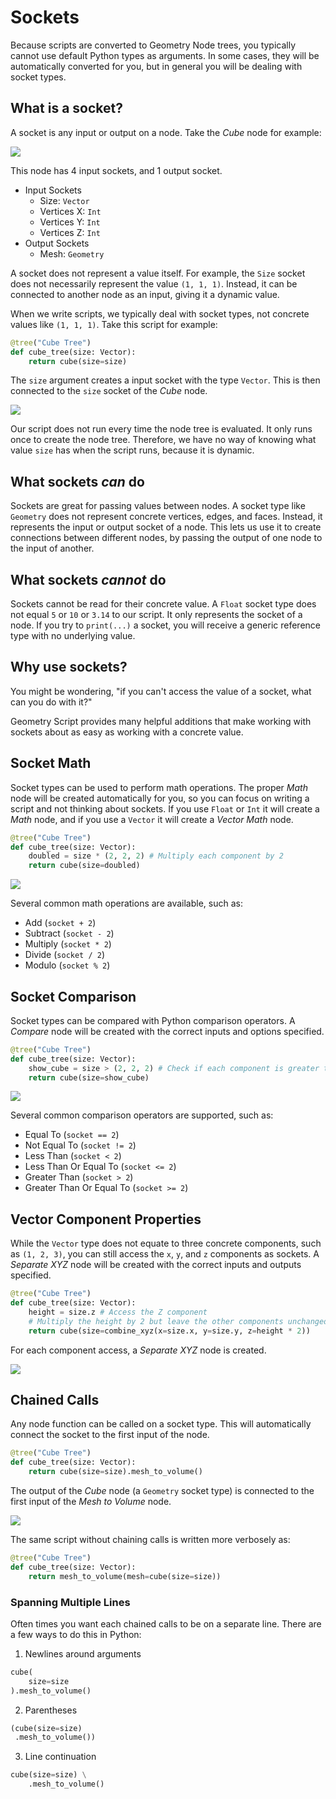 # Sockets
Because scripts are converted to Geometry Node trees, you typically cannot use default Python types as arguments. In some cases, they will be automatically converted for you, but in general you will be dealing with socket types.

## What is a socket?
A socket is any input or output on a node. Take the *Cube* node for example:

![](./cube_node.png)

This node has 4 input sockets, and 1 output socket.

* Input Sockets
    * Size: `Vector`
    * Vertices X: `Int`
    * Vertices Y: `Int`
    * Vertices Z: `Int`
* Output Sockets
    * Mesh: `Geometry`

A socket does not represent a value itself. For example, the `Size` socket does not necessarily represent the value `(1, 1, 1)`. Instead, it can be connected to another node as an input, giving it a dynamic value.

When we write scripts, we typically deal with socket types, not concrete values like `(1, 1, 1)`. Take this script for example:

```python
@tree("Cube Tree")
def cube_tree(size: Vector):
    return cube(size=size)
```

The `size` argument creates a input socket with the type `Vector`. This is then connected to the `size` socket of the *Cube* node.

![](./cube_tree_size.png)

Our script does not run every time the node tree is evaluated. It only runs once to create the node tree. Therefore, we have no way of knowing what value `size` has when the script runs, because it is dynamic.

## What sockets *can* do

Sockets are great for passing values between nodes. A socket type like `Geometry` does not represent concrete vertices, edges, and faces. Instead, it represents the input or output socket of a node. This lets us use it to create connections between different nodes, by passing the output of one node to the input of another.

## What sockets *cannot* do

Sockets cannot be read for their concrete value. A `Float` socket type does not equal `5` or `10` or `3.14` to our script. It only represents the socket of a node. If you try to `print(...)` a socket, you will receive a generic reference type with no underlying value.

## Why use sockets?

You might be wondering, "if you can't access the value of a socket, what can you do with it?"

Geometry Script provides many helpful additions that make working with sockets about as easy as working with a concrete value.

## Socket Math

Socket types can be used to perform math operations. The proper *Math* node will be created automatically for you, so you can focus on writing a script and not thinking about sockets. If you use `Float` or `Int` it will create a *Math* node, and if you use a `Vector` it will create a *Vector Math* node.

```python
@tree("Cube Tree")
def cube_tree(size: Vector):
    doubled = size * (2, 2, 2) # Multiply each component by 2
    return cube(size=doubled)
```
![](./cube_tree_size_double.png)

Several common math operations are available, such as:
* Add (`socket + 2`)
* Subtract (`socket - 2`)
* Multiply (`socket * 2`)
* Divide (`socket / 2`)
* Modulo (`socket % 2`)

## Socket Comparison

Socket types can be compared with Python comparison operators. A *Compare* node will be created with the correct inputs and options specified.

```python
@tree("Cube Tree")
def cube_tree(size: Vector):
    show_cube = size > (2, 2, 2) # Check if each component is greater than 2
    return cube(size=show_cube)
```
![](./cube_tree_size_compare.png)

Several common comparison operators are supported, such as:
* Equal To (`socket == 2`)
* Not Equal To (`socket != 2`)
* Less Than (`socket < 2`)
* Less Than Or Equal To (`socket <= 2`)
* Greater Than (`socket > 2`)
* Greater Than Or Equal To (`socket >= 2`)

## Vector Component Properties

While the `Vector` type does not equate to three concrete components, such as `(1, 2, 3)`, you can still access the `x`, `y`, and `z` components as sockets. A *Separate XYZ* node will be created with the correct inputs and outputs specified.

```python
@tree("Cube Tree")
def cube_tree(size: Vector):
    height = size.z # Access the Z component
    # Multiply the height by 2 but leave the other components unchanged.
    return cube(size=combine_xyz(x=size.x, y=size.y, z=height * 2))
```

For each component access, a *Separate XYZ* node is created.

![](./cube_tree_size_components.png)

## Chained Calls

Any node function can be called on a socket type. This will automatically connect the socket to the first input of the node.

```python
@tree("Cube Tree")
def cube_tree(size: Vector):
    return cube(size=size).mesh_to_volume()
```

The output of the *Cube* node (a `Geometry` socket type) is connected to the first input of the *Mesh to Volume* node.

![](./cube_tree_mesh_to_volume.png)

The same script without chaining calls is written more verbosely as:

```python
@tree("Cube Tree")
def cube_tree(size: Vector):
    return mesh_to_volume(mesh=cube(size=size))
```

### Spanning Multiple Lines

Often times you want each chained calls to be on a separate line. There are a few ways to do this in Python:

1. Newlines around arguments

```python
cube(
    size=size
).mesh_to_volume()
```

2. Parentheses

```python
(cube(size=size)
 .mesh_to_volume())
```

3. Line continuation

```python
cube(size=size) \
    .mesh_to_volume()
```